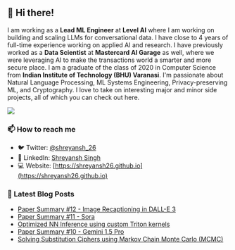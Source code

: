 ## 👋 Hi there!

<!--
**shreyansh26/shreyansh26** is a ✨ _special_ ✨ repository because its `README.md` (this file) appears on your GitHub profile.

Here are some ideas to get you started:

- 🔭 I’m currently working on ...
- 🌱 I’m currently learning ...
- 👯 I’m looking to collaborate on ...
- 🤔 I’m looking for help with ...
- 💬 Ask me about ...
- 📫 How to reach me: ...
- 😄 Pronouns: ...
- ⚡ Fun fact: ...
-->

I am working as a **Lead ML Engineer** at **Level AI** where I am working on building and scaling LLMs for conversational data. I have close to 4 years of full-time experience working on applied AI and research. I have previously worked as a **Data Scientist** at **Mastercard AI Garage** as well, where we were leveraging AI to make the transactions world a smarter and more secure place. I am a graduate of the class of 2020 in Computer Science from **Indian Institute of Technology (BHU) Varanasi**. I'm passionate about Natural Language Processing, ML Systems Engineering, Privacy-preserving ML, and Cryptography. I love to take on interesting major and minor side projects, all of which you can check out here.

![](https://komarev.com/ghpvc/?username=shreyansh26&color=blue)

### 📫 How to reach me
- 🐦 Twitter: [@shreyansh_26](https://twitter.com/shreyansh_26)
- 👥 LinkedIn: [Shreyansh Singh](https://www.linkedin.com/in/shreyansh26/)
- 💻 Website: [https://shreyansh26.github.io](https://shreyansh26.github.io)

### 📕 Latest Blog Posts
<!-- BLOG-POST-LIST:START -->
- [Paper Summary #12 - Image Recaptioning in DALL-E 3](https://shreyansh26.github.io/post/2024-02-18_dalle3_image_recaptioner/)
- [Paper Summary #11 - Sora](https://shreyansh26.github.io/post/2024-02-18_sora_openai/)
- [Optimized NN Inference using custom Triton kernels](https://shreyansh26.github.io/project/linear-layer-triton/)
- [Paper Summary #10 - Gemini 1.5 Pro](https://shreyansh26.github.io/post/2024-02-18_gemini_pro_google/)
- [Solving Substitution Ciphers using Markov Chain Monte Carlo &lpar;MCMC&rpar;](https://shreyansh26.github.io/post/2023-07-22_solving_substitution_cipher_using_mcmc/)
<!-- BLOG-POST-LIST:END -->
